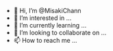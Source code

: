 - 👋 Hi, I’m @MisakiChann
- 👀 I’m interested in ...
- 🌱 I’m currently learning ...
- 💞️ I’m looking to collaborate on ...
- 📫 How to reach me ...

<!---
MisakiChann/MisakiChann is a ✨ special ✨ repository because its `README.md` (this file) appears on your GitHub profile.
You can click the Preview link to take a look at your changes.
--->
